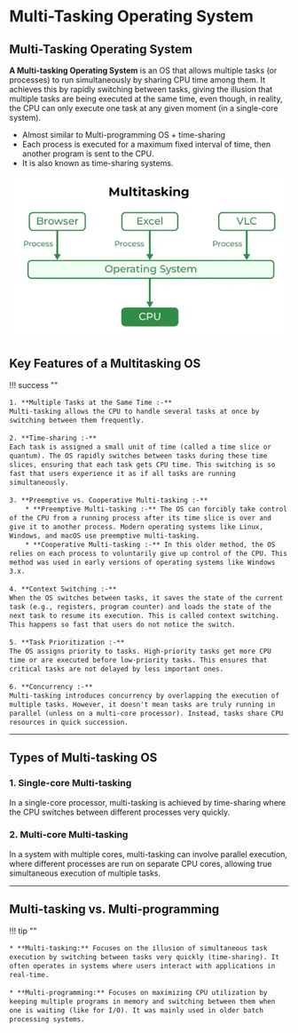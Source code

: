 # Multi-Tasking Operating System


## Multi-Tasking Operating System

**A Multi-tasking Operating System** is an OS that allows multiple tasks (or processes) to run simultaneously by sharing CPU time among them. It achieves this by rapidly switching between tasks, giving the illusion that multiple tasks are being executed at the same time, even though, in reality, the CPU can only execute one task at any given moment (in a single-core system).

* Almost similar to Multi-programming OS + time-sharing
* Each process is executed for a maximum fixed interval of time, then another program is sent to the CPU.
* It is also known as time-sharing systems.


![loading...](../../../images/operating_system/types_of_os/multi_tasking.webp)



## Key Features of a Multitasking OS

!!! success ""

    1. **Multiple Tasks at the Same Time :-**
    Multi-tasking allows the CPU to handle several tasks at once by switching between them frequently.

    2. **Time-sharing :-**
    Each task is assigned a small unit of time (called a time slice or quantum). The OS rapidly switches between tasks during these time slices, ensuring that each task gets CPU time. This switching is so fast that users experience it as if all tasks are running simultaneously.

    3. **Preemptive vs. Cooperative Multi-tasking :-**
        * **Preemptive Multi-tasking :-** The OS can forcibly take control of the CPU from a running process after its time slice is over and give it to another process. Modern operating systems like Linux, Windows, and macOS use preemptive multi-tasking.
        * **Cooperative Multi-tasking :-** In this older method, the OS relies on each process to voluntarily give up control of the CPU. This method was used in early versions of operating systems like Windows 3.x.

    4. **Context Switching :-**
    When the OS switches between tasks, it saves the state of the current task (e.g., registers, program counter) and loads the state of the next task to resume its execution. This is called context switching. This happens so fast that users do not notice the switch.

    5. **Task Prioritization :-**
    The OS assigns priority to tasks. High-priority tasks get more CPU time or are executed before low-priority tasks. This ensures that critical tasks are not delayed by less important ones.

    6. **Concurrency :-**
    Multi-tasking introduces concurrency by overlapping the execution of multiple tasks. However, it doesn't mean tasks are truly running in parallel (unless on a multi-core processor). Instead, tasks share CPU resources in quick succession.


---


## Types of Multi-tasking OS

### 1. Single-core Multi-tasking

In a single-core processor, multi-tasking is achieved by time-sharing where the CPU switches between different processes very quickly.

### 2. Multi-core Multi-tasking

In a system with multiple cores, multi-tasking can involve parallel execution, where different processes are run on separate CPU cores, allowing true simultaneous execution of multiple tasks.


---


## Multi-tasking vs. Multi-programming

!!! tip ""

    * **Multi-tasking:** Focuses on the illusion of simultaneous task execution by switching between tasks very quickly (time-sharing). It often operates in systems where users interact with applications in real-time.

    * **Multi-programming:** Focuses on maximizing CPU utilization by keeping multiple programs in memory and switching between them when one is waiting (like for I/O). It was mainly used in older batch processing systems.


